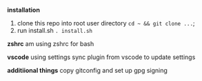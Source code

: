 **installation**

1. clone this repo into root user directory `cd ~ && git clone ...`;
2. run install.sh `. install.sh`

**zshrc**
am using zshrc for bash

**vscode**
using settings sync plugin from vscode to update settings 

**additiional things**
copy gitconfig and set up gpg signing

